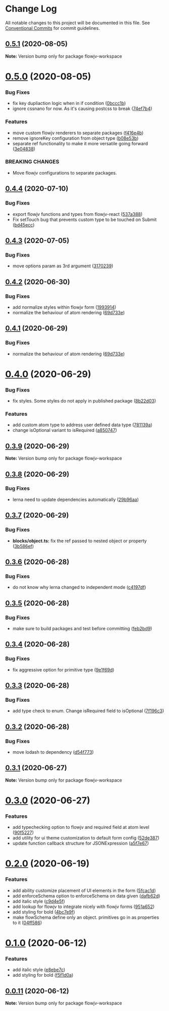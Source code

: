 # Change Log

All notable changes to this project will be documented in this file.
See [Conventional Commits](https://conventionalcommits.org) for commit guidelines.

## [0.5.1](https://github.com/pkishoez/flowjv/compare/v0.5.0...v0.5.1) (2020-08-05)

**Note:** Version bump only for package flowjv-workspace





# [0.5.0](https://github.com/pkishoez/flowjv/compare/v0.4.4...v0.5.0) (2020-08-05)


### Bug Fixes

* fix key dupliaction logic when in if condition ([0bccc1b](https://github.com/pkishoez/flowjv/commit/0bccc1b5a4a93a710c922a0591108bae93412e76))
* ignore cssnano for now. As it's causing postcss to break ([74ef7b4](https://github.com/pkishoez/flowjv/commit/74ef7b4348507517844baa230d553e62b248a974))


### Features

* move custom flowjv renderers to separate packages ([f416e4b](https://github.com/pkishoez/flowjv/commit/f416e4b193e0d65afd814129e591ad8554f51c4b))
* remove ignoreKey configuration from object type ([b08e53b](https://github.com/pkishoez/flowjv/commit/b08e53b9f423a9f0bb169f33bca2b48539ecec1f))
* separate ref functionality to make it more versatile going forward ([3e04838](https://github.com/pkishoez/flowjv/commit/3e048381bfe0ca2496f81a6555450c0f47a54e89))


### BREAKING CHANGES

* Move flowjv configurations to separate packages.





## [0.4.4](https://github.com/pkishoez/flowjv/compare/v0.4.3...v0.4.4) (2020-07-10)


### Bug Fixes

* export flowjv functions and types from flowjv-react ([537a388](https://github.com/pkishoez/flowjv/commit/537a388b456a0ca565f5a25de453e4c54a0edf4b))
* Fix setTouch bug that prevents custom type to be touched on Submit ([bd45ecc](https://github.com/pkishoez/flowjv/commit/bd45ecc8dcad8139642edaeb273564d758464d8d))





## [0.4.3](https://github.com/pkishoez/flowjv/compare/v0.4.2...v0.4.3) (2020-07-05)


### Bug Fixes

* move options param as 3rd argument ([3170239](https://github.com/pkishoez/flowjv/commit/3170239b37cafc93f835eafaf062433369f88ed4))





## [0.4.2](https://github.com/pkishoez/flowjv/compare/v0.4.0...v0.4.2) (2020-06-30)


### Bug Fixes

* add normalize styles within flowjv form ([1993914](https://github.com/pkishoez/flowjv/commit/199391418f3c763ee6ec3d12a818e849d576cf98))
* normalize the behaviour of atom rendering ([69d733e](https://github.com/pkishoez/flowjv/commit/69d733ee660c115893ee84119dddee0491f12d6a))





## [0.4.1](https://github.com/pkishoez/flowjv/compare/v0.4.0...v0.4.1) (2020-06-29)


### Bug Fixes

* normalize the behaviour of atom rendering ([69d733e](https://github.com/pkishoez/flowjv/commit/69d733ee660c115893ee84119dddee0491f12d6a))





# [0.4.0](https://github.com/pkishoez/flowjv/compare/v0.3.9...v0.4.0) (2020-06-29)


### Bug Fixes

* fix styles. Some styles do not apply in published package ([8b22d03](https://github.com/pkishoez/flowjv/commit/8b22d03c1441892ec96ec8c2cce5fe0f22f4b786))


### Features

* add custom atom type to address user defined data type ([781139a](https://github.com/pkishoez/flowjv/commit/781139a251ac5cd88dd31254b0b3850b2a1bff1e))
* change isOptional variant to isRequired ([a850747](https://github.com/pkishoez/flowjv/commit/a850747fa01e823927a09b4c9e6b95eee1f728f6))





## [0.3.9](https://github.com/pkishoez/flowjv/compare/v0.3.8...v0.3.9) (2020-06-29)

**Note:** Version bump only for package flowjv-workspace





## [0.3.8](https://github.com/pkishoez/flowjv/compare/v0.3.7...v0.3.8) (2020-06-29)


### Bug Fixes

* lerna need to update dependencies automatically ([29b96aa](https://github.com/pkishoez/flowjv/commit/29b96aa539ad7e28e36cd8e351bb83e4b5cae171))





## [0.3.7](https://github.com/pkishoez/flowjv/compare/v0.3.6...v0.3.7) (2020-06-29)


### Bug Fixes

* **blocks/object.ts:** fix the ref passed to nested object or property ([3b586ef](https://github.com/pkishoez/flowjv/commit/3b586ef2b20ab3cf03e4d23b4cea434b57c72489))





## [0.3.6](https://github.com/pkishoez/flowjv/compare/v0.3.5...v0.3.6) (2020-06-28)


### Bug Fixes

* do not know why lerna changed to independent mode ([c4197df](https://github.com/pkishoez/flowjv/commit/c4197df881c6be49482007420218ac320504b8c9))





## [0.3.5](https://github.com/pkishoez/flowjv/compare/v0.3.4...v0.3.5) (2020-06-28)


### Bug Fixes

* make sure to build packages and test before committing ([feb2bd9](https://github.com/pkishoez/flowjv/commit/feb2bd9de278de20e95bbace415e319300475832))





## [0.3.4](https://github.com/pkishoez/flowjv/compare/v0.3.3...v0.3.4) (2020-06-28)


### Bug Fixes

* fix aggressive option for primitive type ([9e1f69d](https://github.com/pkishoez/flowjv/commit/9e1f69de1b3477c25a0c6f3c816ae1bf271224fd))





## [0.3.3](https://github.com/pkishoez/flowjv/compare/v0.3.2...v0.3.3) (2020-06-28)


### Bug Fixes

* add type check to enum. Change isRequired field to isOptional ([7f196c3](https://github.com/pkishoez/flowjv/commit/7f196c3dd4acb41843ea0f850e0814c27dffaba6))





## [0.3.2](https://github.com/pkishoez/flowjv/compare/v0.3.1...v0.3.2) (2020-06-28)


### Bug Fixes

* move lodash to dependency ([d54f773](https://github.com/pkishoez/flowjv/commit/d54f7735f76c3b027bcf824128d483f62aed198e))





## [0.3.1](https://github.com/pkishoez/flowjv/compare/v0.3.0...v0.3.1) (2020-06-27)

**Note:** Version bump only for package flowjv-workspace





# [0.3.0](https://github.com/pkishoez/flowjv/compare/v0.2.0...v0.3.0) (2020-06-27)


### Features

* add typechecking option to flowjv and required field at atom level ([90f5227](https://github.com/pkishoez/flowjv/commit/90f522704c2e036c49df93dfa8efebd96316f291))
* add utility for ui theme customization to default form config ([52de387](https://github.com/pkishoez/flowjv/commit/52de387389d2143c2a91b472f0a74a57f0f56517))
* update function callback structure for JSONExpression ([a5f7e67](https://github.com/pkishoez/flowjv/commit/a5f7e67a9fe0c1f876c268ee6ce9ca0abb2be2b9))





# [0.2.0](https://github.com/pkishoez/flowjv/compare/v0.0.10...v0.2.0) (2020-06-19)


### Features

* add ability customize placement of UI elements in the form ([5fcac1d](https://github.com/pkishoez/flowjv/commit/5fcac1d37510019d7a3c0c84987ca44cc0e16ad9))
* add enforceSchema option to enforceSchema on data given ([dafb62d](https://github.com/pkishoez/flowjv/commit/dafb62d76ab671afa1165c9c078d59fe3cc8cff9))
* add italic style ([c9d4e5f](https://github.com/pkishoez/flowjv/commit/c9d4e5f47c0634ccace69869708ad3d5ba63282c))
* add lookup for flowjv to integrate nicely with flowjv forms ([951a652](https://github.com/pkishoez/flowjv/commit/951a65243134ca1941a8bb249631f699a75a3d86))
* add styling for bold ([4bc7e9f](https://github.com/pkishoez/flowjv/commit/4bc7e9f40d4a7d573c36b487653093cd9a648d64))
* make flowSchema define only an object. primitives go in as properties to it ([04ff586](https://github.com/pkishoez/flowjv/commit/04ff586d8415783666f28e6d9130af6e54e897d0))





# [0.1.0](https://github.com/pkishoez/flowjv/compare/v0.0.11...v0.1.0) (2020-06-12)


### Features

* add italic style ([e8ebe7c](https://github.com/pkishoez/flowjv/commit/e8ebe7cbe9b5ebc725d01ee88d9e4bc76e601468))
* add styling for bold ([f5f1d0a](https://github.com/pkishoez/flowjv/commit/f5f1d0ae80873e9141e6f02a25b9f68c1960d28f))





## [0.0.11](https://github.com/pkishoez/flowjv/compare/v0.0.10...v0.0.11) (2020-06-12)

**Note:** Version bump only for package flowjv-workspace
